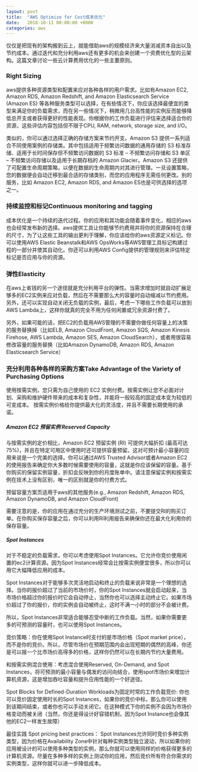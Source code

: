 ```yaml
---
layout: post
title:  "AWS Optimize for Cost成本优化"
date:   2018-10-11 00:00:00 +0000
categories: aws
---
```

仅仅是把现有的架构搬到云上，就能借助aws的规模经济来大量消减资本自出以及节约成本。通过迭代和充分利用aws还有更多的机会来创建一个资费优化型的云架构。这篇文章讨论一些云计算费用优化的一些主要原则。



### Right Sizing
aws提供多种资源类型和配置来应对各种各样的用户需求。比如有Amazon EC2, Amazon RDS, Amazon Redshift, and Amazon Elasticsearch Service (Amazon ES) 等各种服务类型可以选择，在有些情况下，你应该选择最便宜的类型来满足你的负载需求，而在另一些情况下，稍微用几台高性能的实例反而能够降低总开支或者获得更好的性能表现。你根据你的工作负载进行评估来选择适合你的资源，这些评估内容包括但不限于CPU, RAM, network, storage size, and I/O。


类似的，你可以通过选择正确的存储方案来节约开支。Amazon S3 提供一系列适合不同使用案例的存储类。其中包括适用于频繁访问数据的通用存储的 S3 标准存储、适用于长时间保存但不频繁访问数据的 S3 标准 – 不频繁访问存储和 S3 单区 – 不频繁访问存储以及适用于长期存档的 Amazon Glacier。Amazon S3 还提供了可配置生命周期策略，以便在数据的生命周期内对其进行管理。一旦设置策略，您的数据便会自动迁移到最合适的存储类别，而您的应用程序无需任何更改。别的服务，比如 Amazon EC2, Amazon RDS, and Amazon ES也是可供选择的选项之一。


### 持续监控和标记Continuous monitoring and tagging 
成本优化是一个持续的迭代过程。你的应用和其功能会随着事件变化，相应的aws也会经常发布新的选择。aws提供工具让你能够节约费用并将你的资源保持在合理的尺寸，为了让这些工具的输出更利于理解，你应该给你的aws资源定义标记。你可以使用AWS Elastic Beanstalk和AWS OpsWorks等AWS管理工具标记构建过程的一部分并使其自动化。你还可以利用AWS Config提供的管理规则来评估特定标记是否应用与你的资源。


### 弹性Elasticity
在aws上省钱的另一个途径就是充分利用平台的弹性。当需求增加时就自动扩展足够多的EC2实例来应对负载，然后在不需要那么大的容量时自动缩减以节约费用。另外，还可以实现自动关闭无负载的实例，最后，考虑一下哪些工作负载可以放到AWS Lambda上，这样你就真的完全不用为任何闲置或冗余资源付费了。

另外，如果可能的话，把EC2的负载用AWS管理的不需要你做任何容量上的决策的服务替换掉（比如ELB, Amazon CloudFront, Amazon SQS, Amazon Kinesis Firehose, AWS Lambda, Amazon SES, Amazon CloudSearch），或者用很容易修改容量的服务替换（比如Amazon DynamoDB, Amazon RDS, Amazon Elasticsearch Service）

### 充分利用各种各样的采购方案Take Advantage of the Variety of Purchasing Options

使用按需实例，您只需为自己使用的 EC2 实例付费。按需实例让您不必面对计划、采购和维护硬件带来的成本和复杂性，并能将一般较高的固定成本变为较低的可变成本。 按需实例价格给你提供最大化的灵活度，并且不需要长期使用的承诺。

##### Amazon EC2 预留实例 Reserved Capacity

与按需实例的定价相比，Amazon EC2 预留实例 (RI) 可提供大幅折扣 (最高可达 75%)，并且在特定可用区中使用时还可提供容量预留。这对可预计最小容量的应用来说是一个完美的选择。你可以通过AWS Trusted Advisor或者Amazon EC2 的使用报告来确定你大多数时候需要使用的容量，这就是你应该保留的容量。基于你购买的保留实例容量，折扣会反映到你的月度账单中。请注意保留实例和按需实例在技术上没有区别，唯一的区别就是你的付费方式。

预留容量方案页适用于aws的其他服务(e.g., Amazon Redshift, Amazon RDS, Amazon DynamoDB, and Amazon CloudFront)

需要注意的是，你的应用在通过充分的生产环境测试之前，不要提交RI的购买订单。在你购买保存容量之后，你可以利用RI利用报告来确保你还在最大化利用你的保存容量。

##### Spot Instances

对于不稳定的负载需求，你可以考虑使用Spot Instances。它允许你竞价使用闲置的ec2计算资源。因为Spot Instances经常会比按需实例便宜很多，所以你可以用它大幅降低应用的成本。

Spot Instances对于能够多次灵活地启动和终止的负载来说非常是一个理想的选择。当你的报价超过了当前的市场价时，你的Spot Instances就会启动起来，当市场价格超过你的报价时它会自动停止，当然你也可以选择主动终止它。如果市场价超过了你的报价，你的实例会自动被终止，这时不满一小时的部分不会被计费。

所以，Spot Instances非常适合能够忍受中断的工作负载。当然，如果你需要更多的可预测的容量时，也可以使用Spot Instances。

竞价策略：你在使用Spot Instance时支付的是市场价格（Spot market price），而不是你的竞价。所以，尽管市场价在预期范围内会出现短期的偶然的高峰，你还是可以报一个比市场价高得多的价格，这样你仍然可以在长期内节约大量费用。

和按需实例混合使用：考虑混合使用Reserved, On-Demand, and Spot Instances，将可预测的最小容量与偶发的访问向结合，使用spot市场价来增加计算机资源，这是增加吞吐容量和提升应用性能的一个好途径。

Spot Blocks for Defined-Duration Workloads为固定时常的工作负载竞价: 你也可以竞价固定使用时长的Spot Instances，如果你的竞价中标，那么你可以使用到该期间结束，或者你也可以手动关闭它。在这种模式下你的实例不会因为市场价格变动而被关闭（当然，你还是得设计好容错机制，因为Spot Instance也会像其他的EC2一样发生故障）


最佳实践 Spot pricing best practices： Spot Instances允许同时竞价多种实例类型，因为价格在Availability Zone中针对每种实例类型独立波动，所以如果你的应用被设计的可以使用多种类型的实例，那么你就可以使用同样的价格获得更多的计算机资源。尽量在多种多样的实例上测试你的应用，然后竞价所有符合你需求的实例类型，这样你就可以进一步降低成本。
